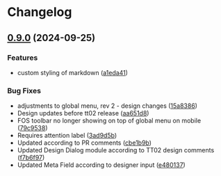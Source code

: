 # Changelog

## [0.9.0](https://github.com/digdir/dialogporten-frontend/compare/v0.8.0...v0.9.0) (2024-09-25)


### Features

* custom styling of markdown ([a1eda41](https://github.com/digdir/dialogporten-frontend/commit/a1eda41fff639555fccf93a8d75a8845bf9a1bf8))


### Bug Fixes

* adjustments to global menu, rev 2 - design changes ([15a8386](https://github.com/digdir/dialogporten-frontend/commit/15a8386d62c04beb960a3e86299996150c597a71))
* Design updates before tt02 release ([aa651d8](https://github.com/digdir/dialogporten-frontend/commit/aa651d8221a6aacf2b0e6c8b847a54542c9351e2))
* FOS toolbar no longer showing on top of global menu on mobile ([79c9538](https://github.com/digdir/dialogporten-frontend/commit/79c9538647a0f11e0221458bec2b4d5c13f1e54a))
* Requires attention label ([3ad9d5b](https://github.com/digdir/dialogporten-frontend/commit/3ad9d5b3c44dbf300830ca2da781b78b7cc58977))
* Updated according to PR comments ([cbe1b9b](https://github.com/digdir/dialogporten-frontend/commit/cbe1b9b95a19218ff961c410d9696fc822578abd))
* Updated Design Dialog module according to TT02 design comments ([f7b6f97](https://github.com/digdir/dialogporten-frontend/commit/f7b6f97567b75ec5edd860a97066d7e78a97d030))
* Updated Meta Field according to designer input ([e480137](https://github.com/digdir/dialogporten-frontend/commit/e480137b198731f0bfaa1b57ded89fdac79e5b5e))
